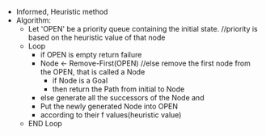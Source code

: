 - Informed, Heuristic method
- Algorithm:
  * Let 'OPEN' be a priority queue containing the initial state.         //priority is based on the heuristic value of that node
  * Loop
    * if OPEN is empty return failure
    * Node <- Remove-First(OPEN)      //else remove the first node from the OPEN, that is called a Node
      * if Node is a Goal
      * then return the Path from initial to Node
    * else generate all the successors of the Node and
    * Put the newly generated Node into OPEN
    * according to their f values(heuristic value)
  * END Loop


